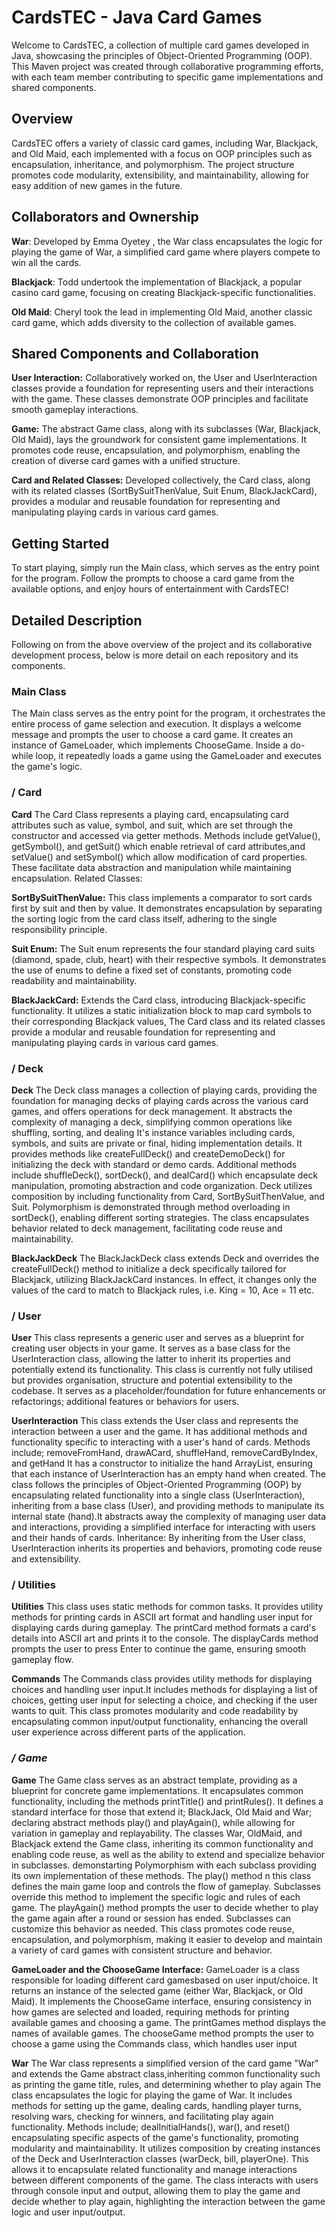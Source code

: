 # **CardsTEC - Java Card Games**
Welcome to CardsTEC, a collection of multiple card games developed in Java, showcasing the principles of Object-Oriented Programming (OOP). This Maven project was created through collaborative programming efforts, with each team member contributing to specific game implementations and shared components.

## **Overview**
CardsTEC offers a variety of classic card games, including War, Blackjack, and Old Maid, each implemented with a focus on OOP principles such as encapsulation, inheritance, and polymorphism. The project structure promotes code modularity, extensibility, and maintainability, allowing for easy addition of new games in the future.

## **Collaborators and Ownership**
**War**: Developed by Emma Oyetey , the War class encapsulates the logic for playing the game of War, a simplified card game where players compete to win all the cards.

**Blackjack**: Todd undertook the implementation of Blackjack, a popular casino card game, focusing on creating Blackjack-specific functionalities.

**Old Maid**: Cheryl took the lead in implementing Old Maid, another classic card game, which adds diversity to the collection of available games.

## **Shared Components and Collaboration**
**User Interaction:** Collaboratively worked on, the User and UserInteraction classes provide a foundation for representing users and their interactions with the game. These classes demonstrate OOP principles and facilitate smooth gameplay interactions.

**Game:** The abstract Game class, along with its subclasses (War, Blackjack, Old Maid), lays the groundwork for consistent game implementations. It promotes code reuse, encapsulation, and polymorphism, enabling the creation of diverse card games with a unified structure.

**Card and Related Classes:** Developed collectively, the Card class, along with its related classes (SortBySuitThenValue, Suit Enum, BlackJackCard), provides a modular and reusable foundation for representing and manipulating playing cards in various card games.

## **Getting Started**
To start playing, simply run the Main class, which serves as the entry point for the program. Follow the prompts to choose a card game from the available options, and enjoy hours of entertainment with CardsTEC!

## **Detailed Description**
Following on from the above overview of the project and its collaborative development process, below is more detail on each repository and its components.

### **Main Class**
The Main class serves as the entry point for the program, it orchestrates the entire process of game selection and execution.
It displays a welcome message and prompts the user to choose a card game.
It creates an instance of GameLoader, which implements ChooseGame.
Inside a do-while loop, it repeatedly loads a game using the GameLoader and executes the game's logic.

### **/ Card**
**Card**
The Card Class represents a playing card, encapsulating card attributes such as value, symbol, and suit, which are set through the constructor and accessed via getter methods. 
Methods include getValue(), getSymbol(), and getSuit() which enable retrieval of card attributes,and setValue() and setSymbol() which allow modification of card properties. 
These facilitate data abstraction and manipulation while maintaining encapsulation.
Related Classes:	

**SortBySuitThenValue:** This class implements a comparator to sort cards first by suit and then by value. It demonstrates encapsulation by separating the sorting logic from the card class itself, adhering to the single responsibility principle.

**Suit Enum:** The Suit enum represents the four standard playing card suits (diamond, spade, club, heart) with their respective symbols. 
It demonstrates the use of enums to define a fixed set of constants, promoting code readability and maintainability.

**BlackJackCard:** Extends the Card class, introducing Blackjack-specific functionality. It utilizes a static initialization block to map card symbols to their corresponding Blackjack values, 
The Card class and its related classes provide a modular and reusable foundation for representing and manipulating playing cards in various card games.


### **/ Deck**
**Deck**
The Deck class manages a collection of playing cards, providing the foundation for managing decks of playing cards across the various card games, and offers operations for deck management. 
It abstracts the complexity of managing a deck, simplifying common operations like shuffling, sorting, and dealing
It's instance variables including cards, symbols, and suits are private or final, hiding implementation details.
It provides methods like createFullDeck() and createDemoDeck() for initializing the deck with standard or demo cards. 
Additional methods include shuffleDeck(), sortDeck(), and dealCard() which encapsulate deck manipulation, promoting abstraction and code organization.
Deck utilizes composition by including functionality from Card, SortBySuitThenValue, and Suit. 
Polymorphism is demonstrated through method overloading in sortDeck(), enabling different sorting strategies.
The class encapsulates behavior related to deck management, facilitating code reuse and maintainability.

**BlackJackDeck**
The BlackJackDeck class extends Deck and overrides the createFullDeck() method to initialize a deck specifically tailored for Blackjack, utilizing BlackJackCard instances. In effect, it changes only the values of the card to match to Blackjack rules, i.e. King = 10, Ace = 11 etc.

### **/ User** 
**User**
This class represents a generic user and serves as a blueprint for creating user objects in your game.
It serves as a base class for the UserInteraction class, allowing the latter to inherit its properties and potentially extend its functionality.
This class is currently not fully utilised but provides organisation, structure and potential extensibility to the codebase. 
It serves as a placeholder/foundation for future enhancements or refactorings;  additional features or behaviors for users.

**UserInteraction**
This class extends the User class and represents the interaction between a user and the game.
It has additional methods and functionality specific to interacting with a user's hand of cards.
Methods include; removeFromHand, drawACard, shuffleHand, removeCardByIndex, and getHand 
It has a constructor to initialize the hand ArrayList, ensuring that each instance of UserInteraction has an empty hand when created.
The class follows the principles of Object-Oriented Programming (OOP) by encapsulating related functionality into a single class (UserInteraction), 
inheriting from a base class (User), and providing methods to manipulate its internal state (hand).It abstracts away the complexity of managing user data and interactions, 
providing a simplified interface for interacting with users and their hands of cards.
Inheritance: By inheriting from the User class, UserInteraction inherits its properties and behaviors, promoting code reuse and extensibility.

### **/ Utilities**
**Utilities**
This class uses static methods for common tasks.
It provides utility methods for printing cards in ASCII art format and handling user input for displaying cards during gameplay. 
The printCard method formats a card's details into ASCII art and prints it to the console. 
The displayCards method prompts the user to press Enter to continue the game, ensuring smooth gameplay flow. 

**Commands**
The Commands class provides utility methods for displaying choices and handling user input.It includes methods for displaying a list of choices, getting user input for selecting a choice, and checking if the user wants to quit. This class promotes modularity and code readability by encapsulating common input/output functionality, enhancing the overall user experience across different parts of the application.

### */ Game*
**Game**
The Game class serves as an abstract template, providing as a blueprint for concrete game implementations.
It encapsulates common functionality, including the methods printTitle() and printRules(). 
It defines a standard interface for those that extend it; BlackJack, Old Maid and War; declaring abstract methods play() and playAgain(), while allowing for variation in gameplay and replayability.
The classes War, OldMaid, and Blackjack extend the Game class, inheriting its common functionality and enabling code reuse, as well as the ability to extend and specialize behavior in subclasses.
demonstarting Polymorphism with each subclass providing its own implementation of these methods. 
The play() method n this class defines the main game loop and controls the flow of gameplay. Subclasses override this method to implement the specific logic and rules of each game.
The playAgain() method prompts the user to decide whether to play the game again after a round or session has ended. Subclasses can customize this behavior as needed.
This class promotes code reuse, encapsulation, and polymorphism, making it easier to develop and maintain a variety of card games with consistent structure and behavior.

**GameLoader and the ChooseGame Interface:**
GameLoader is a class responsible for loading different card gamesbased on user input/choice. It returns an instance of the selected game (either War, Blackjack, or Old Maid). It implements the ChooseGame interface, ensuring consistency in how games are selected and loaded, requiring methods for printing available games and choosing a game. The printGames method displays the names of available games. The chooseGame method prompts the user to choose a game using the Commands class, which handles user input

**War**
The War class represents a simplified version of the card game "War" and extends the Game abstract class,inheriting common functionality such as printing the game title, rules, and determining whether to play again
The class encapsulates the logic for playing the game of War. It includes methods for setting up the game, dealing cards, handling player turns, resolving wars, checking for winners, and facilitating play again functionality.
Methods include; dealInitialHands(), war(), and reset() encapsulating specific aspects of the game's functionality, promoting modularity and maintainability.
It utilizes composition by creating instances of the Deck and UserInteraction classes (warDeck, bill, playerOne). This allows it to encapsulate related functionality and manage interactions between different components of the game.
The class interacts with users through console input and output, allowing them to play the game and decide whether to play again, highlighting the interaction between the game logic and user input/output.
